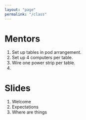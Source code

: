 ```yaml
---
layout: "page"
permalink: "/class"
---
```


# Mentors

1. Set up tables in pod arrangement.
1. Set up 4 computers per table.
1. Wire one power strip per table.
1. 

# Slides
1. Welcome
1. Expectations
1. Where are things
